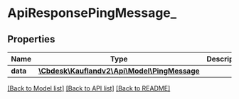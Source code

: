 # ApiResponsePingMessage_

## Properties
Name | Type | Description | Notes
------------ | ------------- | ------------- | -------------
**data** | [**\Cbdesk\Kauflandv2\Api\Model\PingMessage**](PingMessage.md) |  | 

[[Back to Model list]](../../README.md#documentation-for-models) [[Back to API list]](../../README.md#documentation-for-api-endpoints) [[Back to README]](../../README.md)

